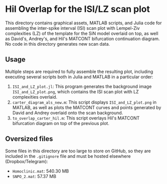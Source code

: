 # Hil Overlap for the ISI/LZ scan plot

This directory contains graphical assets, MATLAB scripts, and Julia code for assembling the inter-spike interval (ISI) scan plot with Lempel-Ziv complexities (LZ) of the template for the SiN model overlaid on top, as well as David's, Andrey's, and Hil's MATCONT bifurcation continuation diagram.
No code in this directory generates new scan data.

## Usage
Multiple steps are required to fully assemble the resulting plot, including executing several scripts both in Julia and MATLAB in a particular order:

1. `ISI_and_LZ_plot.jl`: This program generates the background image `ISI_and_LZ_plot.png`, which contains the ISI scan plot with LZ complexities overlaid.
2. `carter_diagram_als_new.m`: This script displays `ISI_and_LZ_plot.png` in MATLAB, as well as plots the MATCONT curves and points generated by David and Andrey overlaid onto the scan background.
3. `to_overlap_carter_hil.m`: This script overlays Hil's MATCONT bifurcation diagram on top of the previous plot.

## Oversized files
Some files in this directory are too large to store on GitHub, so they are included in the `.gitignore` file and must be hosted elsewhere (Dropbox/Telegram):

- `Homoclinic.mat`: 540.30 MB
- `SNPO_2.mat`: 57.37 MB
